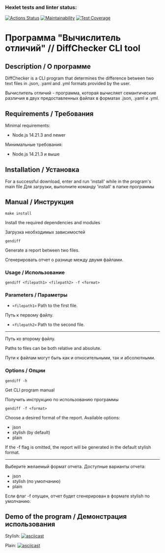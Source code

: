 ### Hexlet tests and linter status:
[![Actions Status](https://github.com/bdzhev/frontend-project-46/actions/workflows/hexlet-check.yml/badge.svg)](https://github.com/bdzhev/frontend-project-46/actions) [![Maintainability](https://api.codeclimate.com/v1/badges/f43793ef6ae049e07b6b/maintainability)](https://codeclimate.com/github/bdzhev/frontend-project-46/maintainability) [![Test Coverage](https://api.codeclimate.com/v1/badges/f43793ef6ae049e07b6b/test_coverage)](https://codeclimate.com/github/bdzhev/frontend-project-46/test_coverage)

# Программа "Вычислитель отличий" // DiffChecker CLI tool

## Description / О программе 
DiffChecker is a CLI program that determines the difference between two text files in .json, .yaml and .yml formats provided by the user.

Вычислитель отличий - программа, которая вычисляет семантические различия в двух предоставленных файлах в форматах .json, .yaml и .yml.

## Requirements / Требования
Minimal requirements:
- Node.js 14.21.3 and newer

Минимальные требования:
- Node.js 14.21.3 и выше

## Installation / Установка
For a successful download, enter and run 'install' while in the program's main file
Для загрузки, выполните команду 'install' в папке программы

## Manual / Инструкция

```
make install
```
Install the required dependencies and modules

Загрузка необходимых зависимостей


```
gendiff
```
Generate a report between two files.

Сгенерировать отчет о разнице между двумя файлами.

### Usage / Использование
```
gendiff <filepath1> <filepath2> -f <format>
```

### Parameters / Параметры
- ```<filepath1>```
Path to the first file.

Путь к первому файлу.
- ```<filepath2>```
Path to the second file.
----------------
Путь ко второму файлу.

Paths to files can be both relative and absolute.

Пути к файлам могут быть как и относительными, так и абсолютными.
### Options / Опции

```
gendiff -h
```
Get CLI program manual

Получить инструкцию по использованию программы
```
gendiff -f <format>
```
Choose a desired format of the report. Available options:
- json
- stylish (by default)
- plain

If the -f flag is omitted, the report will be generated in the default stylish format.

------------
Выберите желаемый формат отчета. Доступные варианты отчета:
- json
- stylish (по умолчанию)
- plain

Если флаг -f опущен, отчет будет сгенерирован в формате stylish по умолчанию.

## Demo of the program / Демонстрация использования

Stylish:
[![asciicast](https://asciinema.org/a/h5fvX85gfeXWsewLwKk6ZnJcR.svg)](https://asciinema.org/a/h5fvX85gfeXWsewLwKk6ZnJcR)

Plain:
[![asciicast](https://asciinema.org/a/50tUTHsBcdj7ScdhqWNB5OTFK.svg)](https://asciinema.org/a/50tUTHsBcdj7ScdhqWNB5OTFK)
